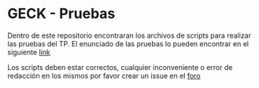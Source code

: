 # GECK - Pruebas

Dentro de este repositorio encontraran los archivos de scripts para realizar las pruebas del TP. 
El enunciado de las pruebas lo pueden encontrar en el siguiente [link](https://docs.google.com/document/d/1qxF4h9dkL5L6X6P8qts997wTC1qLxIg6ElZzlU1Xgi4)

Los scripts deben estar correctos, cualquier inconveniente o error de redacción en los mismos por favor crear un issue en el [foro](https://faq.utnso.com.ar/foro)

